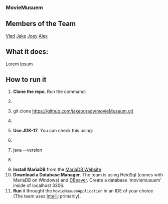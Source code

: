 ### MovieMusuem

## Members of the Team
[Vlad](https://github.com/vdflorea)
[Jake](https://github.com/jakeogrady)
[Joey](https://github.com/Joey-2134)
[Alex](https://github.com/AlexAi4)

## What it does:
Lorem Ipsum

## How to run it
1. **Clone the repo**. Run the command:
2. ```bash
3.   git clone https://github.com/jakeogrady/movieMuseum.git
4. ```
5. **Use JDK-17**. You can check this using:
6.  ```bash
7.    java --version
8.  ```. If it isn't version 17 go to [Oracle](https://www.oracle.com/java/technologies/javase/jdk17-archive-downloads.html).
9. **Install MariaDB** from the [MariaDB Website](https://mariadb.com/downloads/community/)
10. **Download a Database Manager**. The team is using HeidSql (comes with MariaDB on Windows) and [DBeaver](https://dbeaver.io/download/). Create a database 'moviemusuem' inside of localhost 3306.
11. **Run** it throught the `MovieMusuemApplication` in an IDE of your choice (The team uses [Intellij](https://www.jetbrains.com/idea/download/?section=linux) primarily).
